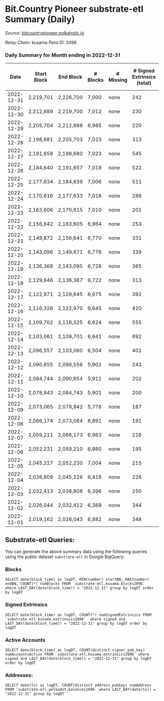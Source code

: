 # Bit.Country Pioneer substrate-etl Summary (Daily)

_Source_: [bitcountrypioneer.polkaholic.io](https://bitcountrypioneer.polkaholic.io)

*Relay Chain*: kusama
*Para ID*: 2096



### Daily Summary for Month ending in 2022-12-31


| Date | Start Block | End Block | # Blocks | # Missing | # Signed Extrinsics (total) | # Active Accounts | # Addresses with Balances | # Events | # Transfers | # XCM Transfers In | # XCM Transfers Out |
| ---- | ----------- | --------- | -------- | --------- | --------------------------- | ----------------- | ------------------------- | -------- | ----------- | ------------------ | ------------------- |
| 2022-12-31 | 2,219,701 | 2,226,700 | 7,000 | none  | 242 | 105 | 24,181 | 20,937 | 4,929 ($4,994.82) |   |   |
| 2022-12-30 | 2,212,689 | 2,219,700 | 7,012 | none  | 230 | 117 | 24,180 | 21,037 | 5,045 ($14,683.58) |   | 1 ($0.22) |
| 2022-12-29 | 2,205,704 | 2,212,688 | 6,985 | none  | 220 | 103 | 24,177 | 20,662 | 4,717 ($8,479.12) |   | 2 ($0.02) |
| 2022-12-28 | 2,198,681 | 2,205,703 | 7,023 | none  | 313 | 86 | 24,175 | 22,536 | 6,032 ($3,504.51) |   | 4 ($0.33) |
| 2022-12-27 | 2,191,658 | 2,198,680 | 7,023 | none  | 545 | 119 | 24,171 | 25,289 | 7,129 ($8,344.81) | 1 ($0.83) | 3 ($0.37) |
| 2022-12-26 | 2,184,640 | 2,191,657 | 7,018 | none  | 522 | 111 | 24,169 | 24,489 | 6,227 ($6,221.89) | 1 ($0.04) |   |
| 2022-12-25 | 2,177,634 | 2,184,639 | 7,006 | none  | 511 | 108 | 24,164 | 25,160 | 7,136 ($10,383.97) |   |   |
| 2022-12-24 | 2,170,616 | 2,177,633 | 7,018 | none  | 288 | 114 | 24,141 | 21,928 | 5,576 ($6,934.82) |   | 1  |
| 2022-12-23 | 2,163,606 | 2,170,615 | 7,010 | none  | 201 | 93 | 24,138 | 19,955 | 4,176 ($4,655.36) |   | 1 (-) |
| 2022-12-22 | 2,156,642 | 2,163,605 | 6,964 | none  | 253 | 119 |  | 21,267 | 4,962 ($1,565.52) |   |   |
| 2022-12-21 | 2,149,872 | 2,156,641 | 6,770 | none  | 331 | 168 |  | 22,217 | 5,642 ($10,878.17) |   | 2 (-) |
| 2022-12-20 | 2,143,096 | 2,149,871 | 6,776 | none  | 339 | 182 | 24,119 | 21,972 | 5,685 ($11,858.83) |   | 2 ($0.06) |
| 2022-12-19 | 2,136,368 | 2,143,095 | 6,728 | none  | 365 | 141 | 24,114 | 22,313 | 5,860 ($23,993.74) |   |   |
| 2022-12-18 | 2,129,646 | 2,136,367 | 6,722 | none  | 313 | 125 | 24,088 | 21,523 | 5,346 ($26,154.80) |   |   |
| 2022-12-17 | 2,122,971 | 2,129,645 | 6,675 | none  | 392 | 152 | 24,073 | 22,209 | 5,592 ($11,423.77) |   | 1 ($0.02) |
| 2022-12-16 | 2,116,326 | 2,122,970 | 6,645 | none  | 420 | 195 | 24,052 | 23,313 | 6,168 ($3,185.05) |   |   |
| 2022-12-15 | 2,109,702 | 2,116,325 | 6,624 | none  | 555 | 225 | 24,026 | 24,664 | 6,636 ($14,138.73) |   | 2 ($0.30) |
| 2022-12-14 | 2,103,061 | 2,109,701 | 6,641 | none  | 692 | 293 |  | 25,444 | 6,421 ($7,273.39) |   | 1 ($0.05) |
| 2022-12-13 | 2,096,557 | 2,103,060 | 6,504 | none  | 401 | 95 | 23,836 | 26,398 | 5,482 ($16,534.72) |   |   |
| 2022-12-12 | 2,090,655 | 2,096,556 | 5,902 | none  | 243 | 107 | 23,829 | 18,413 | 4,537 ($23,267.37) |   |   |
| 2022-12-11 | 2,084,744 | 2,090,654 | 5,911 | none  | 202 | 93 | 23,815 | 18,120 | 4,597 ($5,719.21) |   |   |
| 2022-12-10 | 2,078,843 | 2,084,743 | 5,901 | none  | 200 | 82 | 23,799 | 17,695 | 4,152 ($5,629.02) |   |   |
| 2022-12-09 | 2,073,065 | 2,078,842 | 5,778 | none  | 187 | 77 |  | 17,310 | 4,131 ($1,325.13) |   | 2 ($0.39) |
| 2022-12-08 | 2,066,174 | 2,073,064 | 6,891 | none  | 191 | 77 | 23,795 | 20,028 | 4,518 ($11,939.89) |   |   |
| 2022-12-07 | 2,059,211 | 2,066,173 | 6,963 | none  | 216 | 93 | 23,795 | 20,674 | 4,890 ($15,771.44) |   |   |
| 2022-12-06 | 2,052,231 | 2,059,210 | 6,980 | none  | 195 | 87 | 23,797 | 20,689 | 4,896 ($18,266.93) |   | 2 ($0.84) |
| 2022-12-05 | 2,045,227 | 2,052,230 | 7,004 | none  | 215 | 109 | 23,773 | 21,166 | 5,158 ($34,174.10) |   |   |
| 2022-12-04 | 2,038,809 | 2,045,226 | 6,418 | none  | 228 | 100 | 23,738 | 19,593 | 4,751 ($20,785.57) |   |   |
| 2022-12-03 | 2,032,413 | 2,038,808 | 6,396 | none  | 250 | 125 | 23,731 | 19,594 | 4,750 ($87,246.95) |   |   |
| 2022-12-02 | 2,026,044 | 2,032,412 | 6,369 | none  | 344 | 165 | 23,716 | 21,246 | 5,591 ($25,516.59) |   |   |
| 2022-12-01 | 2,019,162 | 2,026,043 | 6,882 | none  | 348 | 187 | 23,681 | 22,797 | 5,997 ($10,260.64) |   |   |

## Substrate-etl Queries:
You can generate the above summary data using the following queries using the public dataset `substrate-etl` in Google BigQuery:


### Blocks
```
SELECT date(block_time) as logDT, MIN(number) startBN, MAX(number) endBN, COUNT(*) numBlocks FROM `substrate-etl.kusama.blocks2096`  where LAST_DAY(date(block_time)) = "2022-12-31" group by logDT order by logDT
```


### Signed Extrinsics
```
SELECT date(block_time) as logDT, COUNT(*) numSignedExtrinsics FROM `substrate-etl.kusama.extrinsics2096`  where signed and LAST_DAY(date(block_time)) = "2022-12-31" group by logDT order by logDT
```


### Active Accounts
```
SELECT date(block_time) as logDT, COUNT(distinct signer_pub_key) numAccountsActive FROM `substrate-etl.kusama.extrinsics2096` where signed and LAST_DAY(date(block_time)) = "2022-12-31" group by logDT order by logDT
```


### Addresses:
```
SELECT date(ts) as logDT, COUNT(distinct address_pubkey) numAddress FROM `substrate-etl.polkadot.balances2096` where LAST_DAY(date(ts)) = "2022-12-31" group by logDT```


